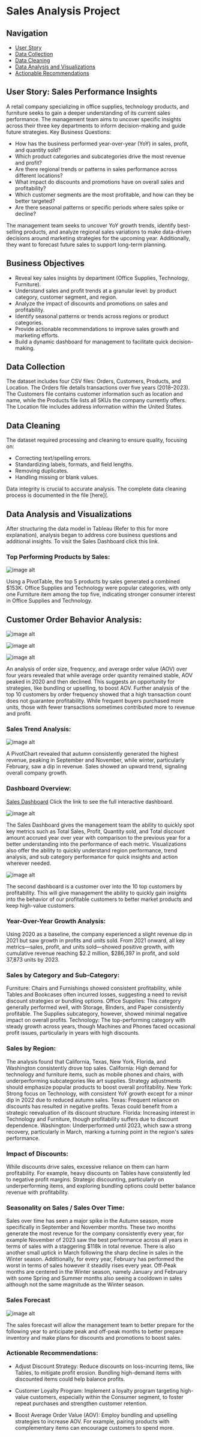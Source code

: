 # Sales Analysis Project

## Navigation
- [User Story](#user-story-sales-performance-insights)
- [Data Collection](#data-collection)
- [Data Cleaning](#data-cleaning)
- [Data Analysis and Visualizations](#data-analysis-and-visualizations)
- [Actionable Recommendations](#actionable-recommendations)

## User Story: Sales Performance Insights

A retail company specializing in office supplies, technology products, and furniture seeks to gain a deeper understanding of its current sales performance. The management team aims to uncover specific insights across their three key departments to inform decision-making and guide future strategies.
Key Business Questions:

  * How has the business performed year-over-year (YoY) in sales, profit, and quantity sold?
  * Which product categories and subcategories drive the most revenue and profit?
  * Are there regional trends or patterns in sales performance across different locations?
  * What impact do discounts and promotions have on overall sales and profitability?
  * Which customer segments are the most profitable, and how can they be better targeted?
  * Are there seasonal patterns or specific periods where sales spike or decline?

The management team seeks to uncover YoY growth trends, identify best-selling products, and analyze regional sales variations to make data-driven decisions around marketing strategies for the upcoming year. Additionally, they want to forecast future sales to support long-term planning.

## Business Objectives

  * Reveal key sales insights by department (Office Supplies, Technology, Furniture).
  * Understand sales and profit trends at a granular level: by product category, customer segment, and region.
  * Analyze the impact of discounts and promotions on sales and profitability.
  * Identify seasonal patterns or trends across regions or product categories.
  * Provide actionable recommendations to improve sales growth and marketing efforts.
  * Build a dynamic dashboard for management to facilitate quick decision-making.

## Data Collection
The dataset includes four CSV files: Orders, Customers, Products, and Location. The Orders file details transactions over five years (2018–2023). The Customers file contains customer information such as location and name, while the Products file lists all SKUs the company currently offers. The Location file includes address information within the United States.

## Data Cleaning

The dataset required processing and cleaning to ensure quality, focusing on:

  * Correcting text/spelling errors.
  * Standardizing labels, formats, and field lengths.
  * Removing duplicates.
  * Handling missing or blank values.

Data integrity is crucial to accurate analysis. The complete data cleaning process is documented in the file [here](.

## Data Analysis and Visualizations

After structuring the data model in Tableau (Refer to this for more explanation), analysis began to address core business questions and additional insights. To visit the Sales Dashboard click this link.

### Top Performing Products by Sales:

![image alt](https://github.com/Carlos081023/Carlos-Portfolio/blob/fe47fa9c87a23b3cbb636558ac51aee2f8c3b701/Screenshot%202024-10-30%20180753.png)

Using a PivotTable, the top 5 products by sales generated a combined $153K. Office Supplies and Technology were popular categories, with only one Furniture item among the top five, indicating stronger consumer interest in Office Supplies and Technology.

## Customer Order Behavior Analysis:

![image alt](https://github.com/Carlos081023/Carlos-Portfolio/blob/fe47fa9c87a23b3cbb636558ac51aee2f8c3b701/Screenshot%202024-10-30%20181430.png)

![image alt](https://github.com/Carlos081023/Carlos-Portfolio/blob/fe47fa9c87a23b3cbb636558ac51aee2f8c3b701/Screenshot%202024-10-30%20181528.png)

![image alt](https://github.com/Carlos081023/Carlos-Portfolio/blob/fe47fa9c87a23b3cbb636558ac51aee2f8c3b701/Screenshot%202024-10-30%20183646.png)

An analysis of order size, frequency, and average order value (AOV) over four years revealed that while average order quantity remained stable, AOV peaked in 2020 and then declined. This suggests an opportunity for strategies, like bundling or upselling, to boost AOV.
Further analysis of the top 10 customers by order frequency showed that a high transaction count does not guarantee profitability. While frequent buyers purchased more units, those with fewer transactions sometimes contributed more to revenue and profit.

### Sales Trend Analysis:

![image alt](https://github.com/Carlos081023/Carlos-Portfolio/blob/fe47fa9c87a23b3cbb636558ac51aee2f8c3b701/Screenshot%202024-10-30%20203358.png)

A PivotChart revealed that autumn consistently generated the highest revenue, peaking in September and November, while winter, particularly February, saw a dip in revenue. Sales showed an upward trend, signaling overall company growth.

### Dashboard Overview:

[Sales Dashboard](https://public.tableau.com/app/profile/carlos.rivera3783/viz/SalesAnalysis_17303424800750/SalesDashboard) Click the link to see the full interactive dashboard.

![image alt](https://github.com/Carlos081023/Carlos-Portfolio/blob/fe47fa9c87a23b3cbb636558ac51aee2f8c3b701/Screenshot%202024-10-31%20183000.png)
	
The Sales Dashboard gives the management team the ability to quickly spot key metrics such as Total Sales, Profit, Quantity sold, and Total discount amount accrued year over year with comparison to the previous year for a better understanding into the performance of each metric. Visualizations also offer the ability to quickly understand region performance, trend analysis, and sub category performance for quick insights and action wherever needed.

![image alt](https://github.com/Carlos081023/Carlos-Portfolio/blob/fe47fa9c87a23b3cbb636558ac51aee2f8c3b701/Screenshot%202024-10-31%20183504.png)

The second dashboard is a customer over into the 10 top customers by profitability. This will give management the ability to quickly gain insights into the behavior of our profitable customers to better market products and keep high-value customers.

### Year-Over-Year Growth Analysis:

Using 2020 as a baseline, the company experienced a slight revenue dip in 2021 but saw growth in profits and units sold. From 2021 onward, all key metrics—sales, profit, and units sold—showed positive growth, with cumulative revenue reaching $2.2 million, $286,397 in profit, and sold 37,873 units by 2023.

### Sales by Category and Sub-Category:
Furniture: Chairs and Furnishings showed consistent profitability, while Tables and Bookcases often incurred losses, suggesting a need to revisit discount strategies or bundling options.
Office Supplies: This category generally performed well, with Storage, Binders, and Paper consistently profitable. The Supplies subcategory, however, showed minimal negative impact on overall profits.
Technology: The top-performing category with steady growth across years, though Machines and Phones faced occasional profit issues, particularly in years with high discounts.

### Sales by Region:
The analysis found that California, Texas, New York, Florida, and Washington consistently drove top sales.
California: High demand for technology and furniture items, such as mobile phones and chairs, with underperforming subcategories like art supplies. Strategy adjustments should emphasize popular products to boost overall profitability.
New York: Strong focus on Technology, with consistent YoY growth except for a minor dip in 2022 due to reduced autumn sales.
Texas: Frequent reliance on discounts has resulted in negative profits. Texas could benefit from a strategic reevaluation of its discount structure.
Florida: Increasing interest in Technology and Furniture, though profitability suffers due to discount dependence.
Washington: Underperformed until 2023, which saw a strong recovery, particularly in March, marking a turning point in the region's sales performance.

### Impact of Discounts:
While discounts drive sales, excessive reliance on them can harm profitability. For example, heavy discounts on Tables have consistently led to negative profit margins. Strategic discounting, particularly on underperforming items, and exploring bundling options could better balance revenue with profitability.

### Seasonality on Sales /  Sales Over Time:
Sales over time has seen a major spike in the Autumn season, more specifically in September and November months. These two months generate the most revenue for the company consistently every year, for example November of 2023 saw the best performance across all years in terms of sales with a staggering $118k in total revenue.
There is also another small uptick in March following the sharp decline in sales in the Winter season. Additionally, for every year, February has performed the worst in terms of sales however it steadily rises every year. 
Off-Peak months are centered in the Winter season, namely January and February with some Spring and Summer months also seeing a cooldown in sales although not the same magnitude as the Winter season.

### Sales Forecast

![image alt](https://github.com/Carlos081023/Carlos-Portfolio/blob/1d59822e097039edc8796322e22cc906a2e6f50e/Screenshot%202024-10-31%20211737.png)

The sales forecast will allow the management team to better prepare for the following year to anticipate peak and off-peak months to better prepare inventory and make plans for discounts and promotions to boost sales.

### Actionable Recommendations:

  * Adjust Discount Strategy: Reduce discounts on loss-incurring items, like Tables, to mitigate profit erosion. Bundling high-demand items with discounted items could help balance profits.

  * Customer Loyalty Program: Implement a loyalty program targeting high-value customers, especially within the Consumer segment, to foster repeat purchases and strengthen customer retention.
    
  * Boost Average Order Value (AOV): Employ bundling and upselling strategies to increase AOV. For example, pairing products with complementary items can encourage customers to spend more.
